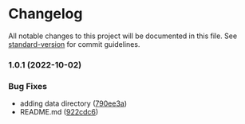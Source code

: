 # Changelog

All notable changes to this project will be documented in this file. See [standard-version](https://github.com/conventional-changelog/standard-version) for commit guidelines.

### 1.0.1 (2022-10-02)


### Bug Fixes

* adding data directory ([790ee3a](https://github.com/m-elbably/simple-access/commit/790ee3ad6039ce519ebc5cc07d647c79254024d3))
* README.md ([922cdc6](https://github.com/m-elbably/simple-access/commit/922cdc6f35ad77e46bdde825177a7a1dc194ef90))
